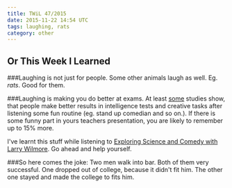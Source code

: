 ```yaml
---
title: TWiL 47/2015
date: 2015-11-22 14:54 UTC
tags: laughing, rats
category: other
---
```


## Or This Week I Learned

###Laughing is not just for people.
Some other animals laugh as well. Eg. *rats*. Good for them. 

###Laughing is making you do better at exams. 
At least [some](https://www.psychologytoday.com/articles/200001/laughing-succeed) studies show, that people make better results in intelligence tests and creative tasks after listening some fun routine (eg. stand up comedian and so on.). If there is some funny part in yours teachers presentation, you are likely to remember up to 15% more.

I've learnt this stuff while listening to [Exploring Science and Comedy with Larry Wilmore](http://www.startalkradio.net/show/exploring-science-and-comedy-with-larry-wilmore/). Go ahead and help yourself. 

###So here comes the joke:
Two men walk into bar. Both of them very successful. One dropped out of college, because it didn't fit him. The other one stayed and made the college to fits him.   

